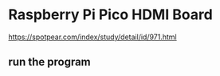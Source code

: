 # Raspberry Pi Pico HDMI Board

https://spotpear.com/index/study/detail/id/971.html

## run the program
